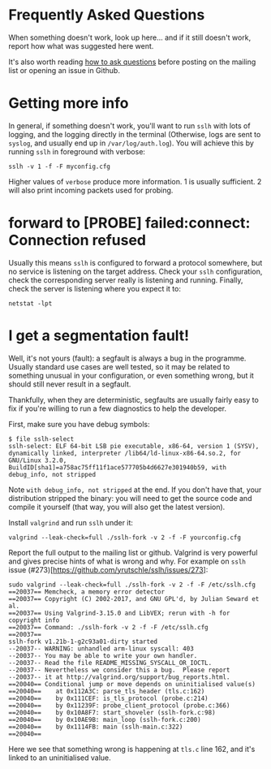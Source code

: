 Frequently Asked Questions
==========================

When something doesn't work, look up here... and if it still
doesn't work, report how what was suggested here went.

It's also worth reading [how to ask
questions](http://www.catb.org/~esr/faqs/smart-questions.html)
before posting on the mailing list or opening an issue in
Github.

Getting more info
=================

In general, if something doesn't work, you'll want to run
`sslh` with lots of logging, and the logging directly in
the terminal (Otherwise, logs are sent to `syslog`, and
usually end up in `/var/log/auth.log`). You will achieve
this by running `sslh` in foreground with verbose:

```
sslh -v 1 -f -F myconfig.cfg
```

Higher values of `verbose` produce more information. 1 is
usually sufficient. 2 will also print incoming packets used
for probing.

forward to [PROBE] failed:connect: Connection refused
=====================================================

Usually this means `sslh` is configured to forward a
protocol somewhere, but no service is listening on the
target address. Check your `sslh` configuration, check the
corresponding server really is listening and running.
Finally, check the server is listening where you expect it
to:

```
netstat -lpt
```

I get a segmentation fault!
===========================

Well, it's not yours (fault): a segfault is always a bug in
the programme. Usually standard use cases are well tested,
so it may be related to something unusual in your
configuration, or even something wrong, but it should still
never result in a segfault.

Thankfully, when they are deterministic, segfaults are
usually fairly easy to fix if you're willing to run a few
diagnostics to help the developer.

First, make sure you have debug symbols:
```
$ file sslh-select
sslh-select: ELF 64-bit LSB pie executable, x86-64, version 1 (SYSV), dynamically linked, interpreter /lib64/ld-linux-x86-64.so.2, for GNU/Linux 3.2.0, BuildID[sha1]=a758ac75ff11f1ace577705b4d6627e301940b59, with debug_info, not stripped
```

Note `with debug_info, not stripped` at the end. If you
don't have that, your distribution stripped the binary: you
will need to get the source code and compile it yourself
(that way, you will also get the latest version).

Install `valgrind` and run `sslh` under it:

```
valgrind --leak-check=full ./sslh-fork -v 2 -f -F yourconfig.cfg
```

Report the full output to the mailing list or github.
Valgrind is very powerful and gives precise hints of what is
wrong and why. For example on `sslh` issue
(#273)[https://github.com/yrutschle/sslh/issues/273]:

```
sudo valgrind --leak-check=full ./sslh-fork -v 2 -f -F /etc/sslh.cfg
==20037== Memcheck, a memory error detector
==20037== Copyright (C) 2002-2017, and GNU GPL'd, by Julian Seward et al.
==20037== Using Valgrind-3.15.0 and LibVEX; rerun with -h for copyright info
==20037== Command: ./sslh-fork -v 2 -f -F /etc/sslh.cfg
==20037==
sslh-fork v1.21b-1-g2c93a01-dirty started
--20037-- WARNING: unhandled arm-linux syscall: 403
--20037-- You may be able to write your own handler.
--20037-- Read the file README_MISSING_SYSCALL_OR_IOCTL.
--20037-- Nevertheless we consider this a bug.  Please report
--20037-- it at http://valgrind.org/support/bug_reports.html.
==20040== Conditional jump or move depends on uninitialised value(s)
==20040==    at 0x112A3C: parse_tls_header (tls.c:162)
==20040==    by 0x111CEF: is_tls_protocol (probe.c:214)
==20040==    by 0x11239F: probe_client_protocol (probe.c:366)
==20040==    by 0x10A8F7: start_shoveler (sslh-fork.c:98)
==20040==    by 0x10AE9B: main_loop (sslh-fork.c:200)
==20040==    by 0x1114FB: main (sslh-main.c:322)
==20040==
```

Here we see that something wrong is happening at `tls.c`
line 162, and it's linked to an uninitialised value.

